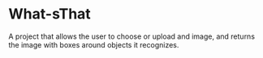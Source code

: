 # What-sThat
A project that allows the user to choose or upload and image, and returns the image with boxes around objects it recognizes.
